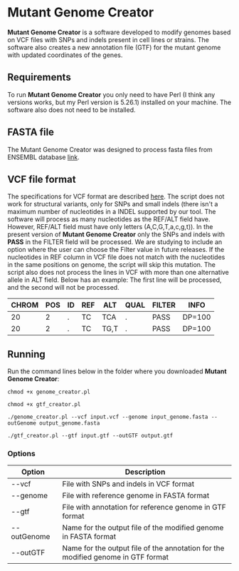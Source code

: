 # Mutant Genome Creator

**Mutant Genome Creator** is a software developed to modify genomes based on VCF files with SNPs and indels present in cell lines or strains. The software also creates a new annotation file (GTF) for the mutant genome with updated coordinates of the genes.

## Requirements

To run **Mutant Genome Creator** you only need to have Perl (I think any versions works, but my Perl version is 5.26.1) installed on your machine. The software also does not need to be installed.

## FASTA file

The Mutant Genome Creator was designed to process fasta files from ENSEMBL database [link](https://www.ensembl.org/index.html).

## VCF file format

The specifications for VCF format are described [here](https://samtools.github.io/hts-specs/VCFv4.2.pdf). The script does not work for structural variants, only for SNPs and small indels (there isn't a maximum number of nucleotides in a INDEL supported by our tool. The software will process as many nucleotides as the REF/ALT field have. However, REF/ALT field must have only letters (A,C,G,T,a,c,g,t)). In the present version of **Mutant Genome Creator** only the SNPs and indels with **PASS** in the FILTER field will be processed. We are studying to include an option where the user can choose the Filter value in future releases. If the nucleotides in REF column in VCF file does not match with the nucleotides in the same positions on genome, the script will skip this mutation. The script also does not process the lines in VCF with more than one alternative allele in ALT field. Below has an example: The first line will be processed, and the second will not be processed.

|CHROM | POS | ID | REF | ALT | QUAL | FILTER | INFO |
|------|-----|----|-----|-----|------|--------|------|
|20    |2    |.   |TC   |TCA  |.     |PASS    |DP=100|
|20    |2    |.   |TC   |TG,T |.     |PASS    |DP=100|

## Running

Run the command lines below in the folder where you downloaded **Mutant Genome Creator**:

`chmod +x genome_creator.pl`

`chmod +x gtf_creator.pl`

`./genome_creator.pl --vcf input.vcf --genome input_genome.fasta --outGenome output_genome.fasta`

`./gtf_creator.pl --gtf input.gtf --outGTF output.gtf`

### Options
|Option      |Description                                                                       |
|------------|----------------------------------------------------------------------------------|
|--vcf       |File with SNPs and indels in VCF format                                           |
|--genome    |File with reference genome in FASTA format                                        |
|--gtf       |File with annotation for reference genome in GTF format                           |
|--outGenome |Name for the output file of the modified genome in FASTA format                   |
|--outGTF    |Name for the output file of the annotation for the modified genome in GTF format  |
